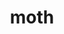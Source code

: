 ---
category: 4-letters
denotation: null
name: moth
reference_link: https://www.etymonline.com/word/moth
root_language: null
root_name: null
title: moth
type: free
word_sums:
- respelling: moth
  sum: 'Moth + '
---